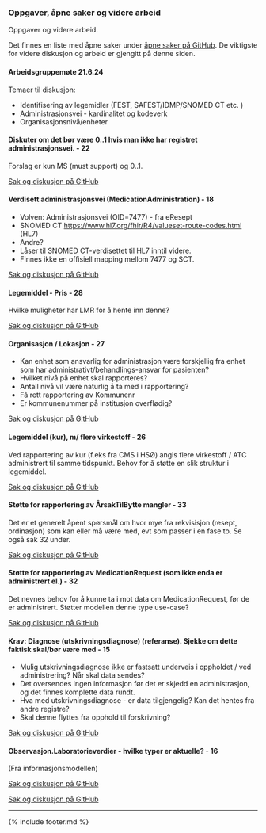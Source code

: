### Oppgaver, åpne saker og videre arbeid

Oppgaver og videre arbeid.

Det finnes en liste med åpne saker under [åpne saker på GitHub](https://github.com/HL7Norway/LMDI/issues). De viktigste for videre diskusjon og arbeid er gjengitt på denne siden.

#### Arbeidsgruppemøte 21.6.24

Temaer til diskusjon:

- Identifisering av legemidler (FEST, SAFEST/IDMP/SNOMED CT etc. )
- Administrasjonsvei - kardinalitet og kodeverk
- Organisasjonsnivå/enheter

#### Diskuter om det bør være 0..1 hvis man ikke har registret administrasjonsvei. - 22

Forslag er kun MS (must support) og 0..1.

[Sak og diskusjon på GitHub](https://github.com/HL7Norway/LMDI/issues/22)

#### Verdisett administrasjonsvei (MedicationAdministration) - 18

- Volven: Administrasjonsvei (OID=7477) - fra eResept
- SNOMED CT https://www.hl7.org/fhir/R4/valueset-route-codes.html (HL7)
- Andre?
- Låser til SNOMED CT-verdisettet til HL7 inntil videre.
- Finnes ikke en offisiell mapping mellom 7477 og SCT.

[Sak og diskusjon på GitHub](https://github.com/HL7Norway/LMDI/issues/18)

#### Legemiddel - Pris - 28

Hvilke muligheter har LMR for å hente inn denne?

[Sak og diskusjon på GitHub](https://github.com/HL7Norway/LMDI/issues/28)

#### Organisasjon / Lokasjon - 27

- Kan enhet som ansvarlig for administrasjon være forskjellig fra enhet som har administrativt/behandlings-ansvar for pasienten?
- Hvilket nivå på enhet skal rapporteres?
- Antall nivå vil være naturlig å ta med i rapportering?
- Få rett rapportering av Kommunenr
- Er kommunenummer på institusjon overflødig?

[Sak og diskusjon på GitHub](https://github.com/HL7Norway/LMDI/issues/27)

#### Legemiddel (kur), m/ flere virkestoff - 26

Ved rapportering av kur (f.eks fra CMS i HSØ) angis flere virkestoff / ATC administrert til samme tidspunkt. Behov for å støtte en slik struktur i legemiddel.

[Sak og diskusjon på GitHub](https://github.com/HL7Norway/LMDI/issues/26)

#### Støtte for rapportering av ÅrsakTilBytte mangler - 33

Det er et generelt åpent spørsmål om hvor mye fra rekvisisjon (resept, ordinasjon) som kan eller må være med, evt som passer i en fase to. Se også sak 32 under. 

[Sak og diskusjon på GitHub](https://github.com/HL7Norway/LMDI/issues/33)

#### Støtte for rapportering av MedicationRequest (som ikke enda er administrert el.) - 32

Det nevnes behov for å kunne ta i mot data om MedicationRequest, før de er administrert.
Støtter modellen denne type use-case?

[Sak og diskusjon på GitHub](https://github.com/HL7Norway/LMDI/issues/32)

#### Krav: Diagnose (utskrivningsdiagnose) (referanse). Sjekke om dette faktisk skal/bør være med - 15

- Mulig utskrivningsdiagnose ikke er fastsatt underveis i oppholdet / ved administrering? Når skal data sendes?
- Det oversendes ingen informasjon før det er skjedd en administrasjon, og det finnes komplette data rundt.
- Hva med utskrivningsdiagnose - er data tilgjengelig? Kan det hentes fra andre registre?
- Skal denne flyttes fra opphold til forskrivning?

[Sak og diskusjon på GitHub](https://github.com/HL7Norway/LMDI/issues/15)

#### Observasjon.Laboratorieverdier - hvilke typer er aktuelle? - 16

(Fra informasjonsmodellen)

[Sak og diskusjon på GitHub](https://github.com/HL7Norway/LMDI/issues/16)




[Sak og diskusjon på GitHub]()


---

{% include footer.md %}


